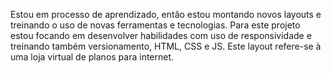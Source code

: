 Estou em processo de aprendizado, então estou montando novos layouts e treinando o uso de novas ferramentas e tecnologias.
Para este projeto estou focando em desenvolver habilidades com uso de responsividade e treinando também versionamento, HTML, CSS e JS.
Este layout refere-se à uma loja virtual de planos para internet.